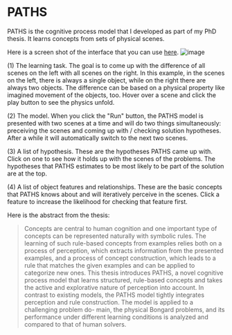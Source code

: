 # PATHS

PATHS is the cognitive process model that I developed as part of my PhD thesis. It learns concepts from sets of physical scenes. 

Here is a screen shot of the interface that you can use [here](https://graspablemath.com/projects/paths).
![image](https://cloud.githubusercontent.com/assets/53043/24169452/0d0df5f4-0e54-11e7-96b0-b2e17152f113.png)

(1) The learning task. The goal is to come up with the difference of all scenes on the left with all scenes on the right. In this example, in the scenes on the left, there is always a single object, while on the right there are always two objects. The difference can be based on a physical property like imagined movement of the objects, too. Hover over a scene and click the play button to see the physics unfold.

(2) The model. When you click the "Run" button, the PATHS model is presented with two scenes at a time and will do two things simultaneously: preceiving the scenes and coming up with / checking solution hypotheses. After a while it will automatically switch to the next two scenes.

(3) A list of hypothesis. These are the hypotheses PATHS came up with. Click on one to see how it holds up with the scenes of the problems. The hypotheses that PATHS estimates to be most likely to be part of the solution are at the top.

(4) A list of object features and relationships. These are the basic concepts that PATHS knows about and will iteratively perceive in the scenes. Click a feature to increase the likelihood for checking that feature first.

Here is the abstract from the thesis:

> Concepts are central to human cognition and one important type of concepts can be represented naturally with symbolic rules. The learning of such rule-based concepts from examples relies both on a process of perception, which extracts information from the presented examples, and a process of concept construction, which leads to a rule that matches the given examples and can be applied to categorize new ones. This thesis introduces PATHS, a novel cognitive process model that learns structured, rule-based concepts and takes the active and explorative nature of perception into account. In contrast to existing models, the PATHS model tightly integrates perception and rule construction. The model is applied to a challenging problem do- main, the physical Bongard problems, and its performance under different learning conditions is analyzed and compared to that of human solvers.
